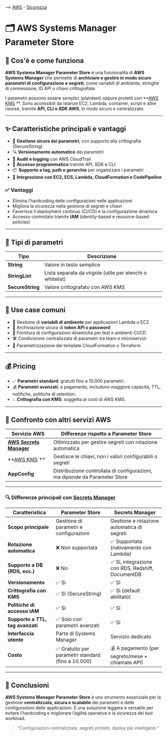 --> [AWS](/00-Intro/AWS.md)  -  [Sicurezza](/09-Sicurezza-Compliance-Governance/Sicurezza-Compliance-Governance.md)
# 🗂️ AWS Systems Manager Parameter Store

## 📘 Cos'è e come funziona

**AWS Systems Manager Parameter Store** è una funzionalità di **AWS Systems Manager** che permette di **archiviare e gestire in modo sicuro parametri di configurazione e segreti**, come variabili di ambiente, stringhe di connessione, ID API o chiavi crittografate.

I parametri possono essere semplici (plaintext) oppure protetti con **[AWS KMS](/09-Sicurezza-Compliance-Governance/Sicurezza/AWS-KMS.md) **. Sono accessibili da istanze EC2, Lambda, container, script e altre risorse, tramite **API, CLI o SDK AWS**, in modo sicuro e centralizzato.

---

## ✨ Caratteristiche principali e vantaggi

- 🔐 **Gestione sicura dei parametri**, con supporto alla crittografia (SecureString)
- 🔍 **Versionamento automatico** dei parametri
- 📅 **Audit e logging** con AWS CloudTrail
- 🔁 **Accesso programmatico** tramite API, SDK e CLI
- 📦 **Supporto a tag, path e gerarchie** per organizzare i parametri
- 🧩 **Integrazione con EC2, ECS, Lambda, CloudFormation e CodePipeline**

### ✅ Vantaggi

- Elimina l’hardcoding delle configurazioni nelle applicazioni
- Migliora la sicurezza nella gestione di segreti e chiavi
- Favorisce il deployment continuo (CI/CD) e la configurazione dinamica
- Accesso controllato tramite **IAM** (identity-based e resource-based policies)

---

## 🔑 Tipi di parametri

| Tipo           | Descrizione                                                 |
|----------------|-------------------------------------------------------------|
| **String**     | Valore in testo semplice                                    |
| **StringList** | Lista separata da virgole (utile per elenchi o whitelist)   |
| **SecureString** | Valore crittografato con AWS KMS                           |

---

## 🚀 Use case comuni

- 🔧 Gestione di **variabili di ambiente** per applicazioni Lambda o EC2
- 🔑 Archiviazione sicura di **token API o password**
- 🧪 Fornitura di configurazioni dinamiche per test e ambienti CI/CD
- 🛠️ Condivisione centralizzata di parametri tra team e microservizi
- 🧭 Parametrizzazione dei template CloudFormation o Terraform

---

## 💰 Pricing

- ✅ **Parametri standard**: gratuiti fino a 10.000 parametri.
- 💰 **Parametri avanzati**: a pagamento, includono maggiore capacità, TTL, notifiche, politiche di retention.
- 💡 **Crittografia con KMS**: soggetta ai costi di AWS KMS.


---

## 🔄 Confronto con altri servizi AWS

| Servizio AWS              | Differenze rispetto a Parameter Store                           |
|---------------------------|------------------------------------------------------------------|
| **[AWS Secrets Manager](/09-Sicurezza-Compliance-Governance/Sicurezza/AWS-Secrets-Manager.md)**   | Ottimizzato per gestire segreti con rotazione automatica         |
| **[AWS KMS](/09-Sicurezza-Compliance-Governance/Sicurezza/AWS-KMS.md) **               | Gestisce le chiavi, non i valori configurabili o segreti         |
| **AppConfig**             | Distribuzione controllata di configurazioni, ma dipende da Parameter Store|

---

### 🔍 Differenze principali con [Secrets Manager](/09-Sicurezza-Compliance-Governance/Sicurezza/AWS-Secrets-Manager.md)

| Caratteristica                  | Parameter Store                              | Secrets Manager                                      |
|--------------------------------|----------------------------------------------|------------------------------------------------------|
| **Scopo principale**           | Gestione di parametri e configurazioni       | Gestione e rotazione automatica di segreti          |
| **Rotazione automatica**       | ❌ Non supportata                             | ✅ Supportata (nativamente con Lambda)               |
| **Supporto a DB (RDS, ecc.)**  | ❌ No                                         | ✅ Sì, integrazione con RDS, Redshift, DocumentDB    |
| **Versionamento**              | ✅ Sì                                         | ✅ Sì                                                 |
| **Crittografia con KMS**       | ✅ Sì (SecureString)                          | ✅ Sì (default abilitato)                            |
| **Politiche di accesso IAM**   | ✅ Sì                                         | ✅ Sì                                                 |
| **Supporto a TTL, tag avanzati**| ✅ Solo con parametri avanzati               | ✅ Sì                                                 |
| **Interfaccia utente**         | Parte di Systems Manager                     | Servizio dedicato                                    |
| **Costo**                      | ✅ Gratuito per parametri standard (fino a 10.000) | 💰 A pagamento (per segreto/mese + chiamate API) |

---

## 📌 Conclusioni

**AWS Systems Manager Parameter Store** è uno strumento essenziale per la gestione **centralizzata, sicura e scalabile** dei parametri e delle configurazioni delle applicazioni. È una soluzione leggera e versatile per evitare l’hardcoding e migliorare l’agilità operativa e la sicurezza dei tuoi workload.

> “Configurazioni centralizzate, segreti protetti, deploy più intelligenti.”

